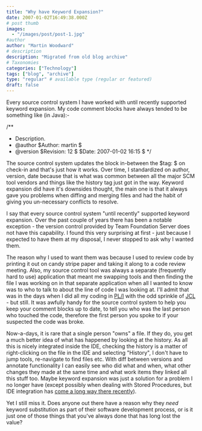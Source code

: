 ```yaml
---
title: "Why have Keyword Expansion?"
date: 2007-01-02T16:49:38.000Z
# post thumb
images:
  - "/images/post/post-1.jpg"
#author
author: "Martin Woodward"
# description
description: "Migrated from old blog archive"
# Taxonomies
categories: ["Technology"]
tags: ["blog", "archive"]
type: "regular" # available type (regular or featured)
draft: false
---
```


Every source control system I have worked with until recently supported keyword expansion.  My code comment blocks have always tended to be something like (in Java):-

/**
 * Description.
 * @author $Author: martin $
 * @version $Revision: 12 $ $Date: 2007-01-02 16:15 $ 
 */

The source control system updates the block in-between the $tag: $ on check-in and that's just how it works.  Over time, I standardized on author, version, date because that is what was common between all the major SCM tool vendors and things like the history tag just got in the way.  Keyword expansion did have it's downsides thought, the main one is that it always gave you problems when diffing and merging files and had the habit of giving you un-necessary conflicts to resolve.

I say that every source control system "until recently" supported keyword expansion.  Over the past couple of years there has been a notable exception - the version control provided by Team Foundation Server does not have this capability.  I found this very surprising at first - just because I expected to have them at my disposal, I never stopped to ask why I wanted them.

The reason why I used to want them was because I used to review code by printing it out on candy stripe paper and taking it along to a code review meeting.  Also, my source control tool was always a separate (frequently hard to use) application that meant me swapping tools and then finding the file I was working on in that separate application when all I wanted to know was to who to talk to about the line of code I was looking at.  I'll admit that was in the days when I did all my coding in [PL/I](http://en.wikipedia.org/wiki/Pl/1) with the odd sprinkle of [JCL](http://en.wikipedia.org/wiki/JCL) - but still.  It was awfully handy for the source control system to help you keep your comment blocks up to date, to tell you who was the last person who touched the code, therefore the first person you spoke to if your suspected the code was broke.

Now-a-days, it is rare that a single person "owns" a file.  If they do, you get a much better idea of what has happened by looking at the history.  As all this is nicely integrated inside the IDE, checking the history is a matter of right-clicking on the file in the IDE and selecting "History", I don't have to jump tools, re-navigate to find files etc.  With diff between versions and annotate functionality I can easily see who did what and when, what other changes they made at the same time and what work items they linked all this stuff too.  Maybe keyword expansion was just a solution for a problem I no longer have (except possibly when dealing with Stored Procedures, but IDE integration has [come a long way there recently](http://msdn2.microsoft.com/en-us/teamsystem/aa718764.aspx)).

Yet I still miss it.  Does anyone out there have a reason why they *need* keyword substitution as part of their software development process, or is it just one of those things that you've always done that has long lost the value?